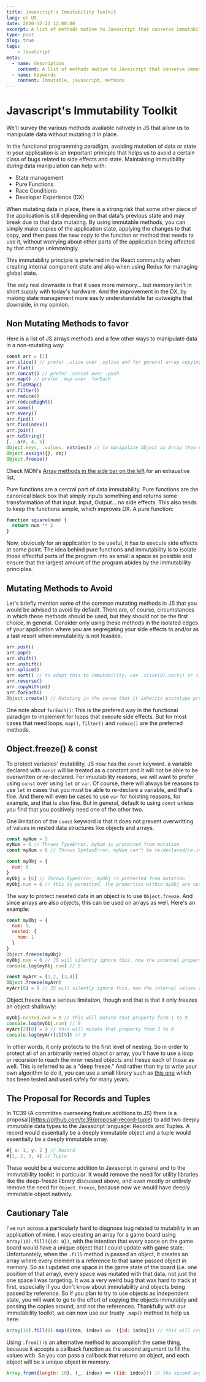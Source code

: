```yaml
---
title: Javascript's Immutability Toolkit
lang: en-US
date: 2020-12-21 12:00:00
excerpt: A list of methods native to Javascript that conserve immutability of data.
type: post
blog: true
tags:
    - JavaScript
meta:
  - name: description
    content: A list of methods native to Javascript that conserve immutability of data.
  - name: keywords
    content: Immutable, javascript, methods
---
```


# Javascript's Immutability Toolkit

We'll survey the various methods available natively in JS that allow us to manipulate data without mutating it in place. 

In the functional programming paradigm, avoiding mutation of data or state in your application is an important prinicple that helps us to avoid a certain class of bugs related to side effects and state. Maintaining immutibility during data manipulation can help with:

* State management
* Pure Functions
* Race Conditions
* Developer Experience (DX)

When mutating data in place, there is a strong risk that some other piece of the application is still depending on that data's previous state and may break due to that data mutating. By using immutable methods, you can simply make copies of the application state, applying the changes to that copy, and then pass the new copy to the funciton or method that needs to use it, without worrying about other parts of the application being affected by that change unknowingly.

This immutability principle is preferred in the React community when creating internal component state and also when using Redux for managing global state.

The only real downside is that it uses more memory... but memory isn't in short supply with today's hardware. And the improvement in the DX, by making state management more easily understandable far outweighs that downside, in my opinion.

## Non Mutating Methods to favor

Here is a list of JS arrays methods and a few other ways to manipulate data in a non-mutating way:
```js
const arr = [1]
arr.slice() // prefer .slice over .splice and for general array copying
arr.flat()
arr.concat() // prefer .concat over .push
arr.map() // prefer .map over .forEach
arr.flatMap()
arr.filter() 
arr.reduce()
arr.reduceRight()
arr.some()
arr.every()
arr.find()
arr.findIndex()
arr.join()
arr.toString()
[...arr, 4, 5]
Object.keys, .values. entries() // to manipulate Object as Array then convert back
Object.assign({}, obj)
Object.freeze()
```

Check MDN's [Array methods in the side bar on the left](https://developer.mozilla.org/en-US/docs/Web/JavaScript/Reference/Global_Objects/Array/from#) for an exhaustive list.

Pure functions are a central part of data immutability. Pure functions are the canonical black box that simply inputs something and returns some transformation of that input. Input, Output... no side effects. This also tends to keep the functions simple, which improves DX. 
A pure function:
```js
function square(num) {
  return num ** 2
}
```
Now, obviously for an application to be useful, it has to execute side effects at some point. The idea behind pure functions and immutability is to isolate those effectful parts of the program into as small a space as possible and ensure that the largest amount of the program abides by the immutability principles. 

## Mutating Methods to Avoid

Let's briefly mention some of the common mutating methods in JS that you would be advised to avoid by default. There are, of course, circumstances in which these methods should be used, but they should not be the first choice, in general. Consider only using these methods in the isolated edges of your application where you are segregating your side effects to and/or as a last resort when immutability is not feasible.

```js
arr.push()
arr.pop()
arr.shift()
arr.unshift()
arr.splice()
arr.sort() // to adapt this to immutability, use .slice(0).sort() or [...arr].sort()
arr.reverse()
arr.copyWithin()
arr.forEach()
Object.create() // Mutating in the sense that it inherits prototype properties which can be overwritten
```
One note about `forEach()`: This is the prefered way in the functional paradigm to implement for loops that execute side effects. But for most cases that need loops, `map()`, `filter()` and `reduce()` are the preferred methods.

## Object.freeze() & const

To protect variables' mutability, JS now has the `const` keyword. a variable declared with `const` will be treated as a constant and it will not be able to be overwritten or re-declared. For imuutability reasons, we will want to prefer using `const` over using `let` or `var`. Of course, there will always be reasons to use `let` in cases that you must be able to re-declare a variable, and that's fine. And there will even be cases to use `var` for hoisting reasons, for example, and that is also fine. But in general, default to using `const` unless you find that you positively need one of the other two.

One limitation of the `const` keyword is that it does not prevent overwritting of values in nested data structures like objects and arrays. 

```js
const myNum = 5
myNum = 6 // Throws TypeError, myNum is protected from mutation
const myNum = 6 // Throws SyntaxError, myNum can't be re-declared/re-initialized

const myObj = {
  num: 5
}
myObj = [6] // Throws TypeError, myObj is protected from mutation
myObj.num = 6 // this is permitted, the properties within myObj are not protected
```

The way to protect neseted data in an object is to use `Object.freeze`. And since arrays are also objects, this can be used on arrays as well. Here's an example:

```js
const myObj = {
  num: 5,
  nested: {
    num: 1
  }
}
Object.freeze(myObj)
myObj.num = 6 // JS will silently ignore this, now the internal properties are also protected
console.log(myObj.num) // 5

const myArr = [1,2, [3,4]]
Object.freeze(myArr)
myArr[0] = 9 // JS will silently ignore this, now the internal values are also protected
```
Object.freeze has a serious limitation, though and that is that it only freezes an object shallowly:

```js
myObj.nested.num = 9 // this will mutate that property form 1 to 9
console.log(myObj.num) // 9
myArr[2][0] = 9 // this will mutate that property from 3 to 9
console.log(myArr[2][0]) // 9
```

In other words, it only protects to the first level of nesting. So in order to protect all of an arbitrarily nested object or array, you'll have to use a loop or recursion to reach the inner nested objects and freeze each of those as well. This is referred to as a "deep freeze." And rather than try to write your own algorithm to do it, you can use a small library such as [this one](https://github.com/substack/deep-freeze) which has been tested and used safely for many years.

## The Proposal for Records and Tuples

In TC39 (A committee overseeing feature additions to JS) there is a proposal](https://github.com/tc39/proposal-record-tuple) to add two deeply immutable data types to the Javascript language: Records and Tuples. A record would essentially be a deeply immutable object and a tuple would essentially be a deeply immutable array.
```js
#{ x: 1, y: 2 } // Record
#[1, 2, 3, 4] // Tuple
```
These would be a welcome addition to Javascript in general and to the immutability toolkit in particular. It would remove the need for utility libraries like the deep-freeze library discussed above, and even mostly or entirely remove the need for `Object.freeze`, because now we would have deeply immutable object natively.

## Cautionary Tale

I've run across a particularly hard to diagnose bug related to mutability in an application of mine. I was creating an array for a game board using `Array(10).fill({id: 0})`, with the intention that every space on the game board would have a unique object that I could update with game state. Unfortunately, when the `.fill` method is passed an object, it creates an array where every element is a reference to that same passed object in memory. So as I updated one space in the game state of the board (i.e. one position of that array), every space was mutated with that data, not just the one space I was targeting. It was a very weird bug that was hard to track at first, especially if you don't know about immutability and objects being passed by reference. So if you plan to try to use objects as independent state, you will want to go to the effort of copying the objects immutably and passing the copies around, and not the references. Thankfully with our immutability toolkit, we can now use our trusty `.map()` method to help us here: 
```js
Array(10).fill(0).map((item, index) =>  ({id: index})) // this will create unique objects in each position of the array.
```
Using `.from()` is an alternative method to accomplish the same thing, because it accepts a callback function as the second argument to fill the values with. So you can pass a callback that returns an object, and each object will be a unique object in memory.
```js
Array.from({length: 10}, (_, index) => ({id: index})) // the second argument in the callback will be the index
```